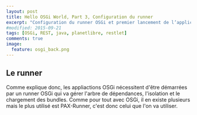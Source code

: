 ```yaml
---
layout: post
title: Hello OSGi World, Part 3, Configuration du runner
excerpt: "Configuration du runner OSGi et premier lancement de l’application"
#modified: 2015-09-21
tags: [OSGi, REST, java, planetlibre, restlet]
comments: true
image:
  feature: osgi_back.png
---
```


## Le runner
Comme explique donc, les appliactions OSGi nécessitent d'être démarrées par un runner OSGi qui va gérer l'arbre de dépendances, l'isolation et le chargement des bundles. Comme pour tout avec OSGi, il en existe plusieurs mais le plus utilisé est PAX-Runner, c'est donc celui que l'on va utiliser.

